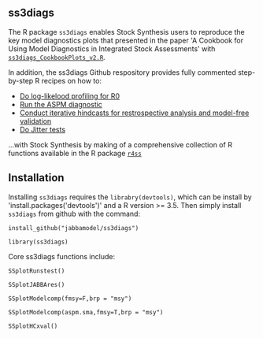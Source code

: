 ## ss3diags


The R package `ss3diags` enables Stock Synthesis users to reproduce the key model diagnostics plots that presented in the paper 'A Cookbook for Using Model Diagnostics in Integrated Stock Assessments' with [`ss3diags_CookbookPlots_v2.R`](https://github.com/jabbamodel/ss3diags/blob/master/Cookbook/ss3diags_CookbookPlots_v2.R). 

In addition, the ss3diags Github respository provides fully commented step-by-step R recipes on how to:  

- [Do log-likelood  profiling for R0](https://github.com/jabbamodel/ss3diags/blob/master/Cookbook/Likelihood_profile_R0_example.R)
- [Run the ASPM diagnostic](https://github.com/jabbamodel/ss3diags/blob/master/Cookbook/Setup_ASPM_example.R)
- [Conduct iterative hindcasts for restrospective analysis and model-free validation](https://github.com/jabbamodel/ss3diags/blob/master/Cookbook/Run_Retrospective_example.R)
- [Do Jitter tests](https://github.com/jabbamodel/ss3diags/blob/master/Cookbook/Jitter_test_example.R)

...with Stock Synthesis by making of a comprehensive collection of R functions available in the R package [`r4ss`](https://github.com/r4ss/r4ss)

## Installation 

Installing `ss3diags` requires the `librabry(devtools)`, which can be install by 'install.packages('devtools')' and a R version >= 3.5. Then simply install `ss3diags` from github with the command:

`install_github("jabbamodel/ss3diags")`

`library(ss3diags)`

Core ss3diags functions include:

`SSplotRunstest()`

`SSplotJABBAres()`

`SSplotModelcomp(fmsy=F,brp = "msy")`

`SSplotModelcomp(aspm.sma,fmsy=T,brp = "msy")`

`SSplotHCxval()`


